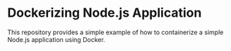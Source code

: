 # Dockerizing Node.js Application

This repository provides a simple example of how to containerize a simple Node.js application using Docker.

